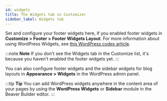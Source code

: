 ```yaml
---
id: widgets
title: The Widgets tab in Customizer
sidebar_label: Widgets tab
---
```


Set and configure your footer widgets here, if you enabled footer widgets in **Customize > Footer > Footer Widgets Layout**. For more information about using WordPress Widgets, see [this WordPress codex article](https://wordpress.org/support/article/wordpress-widgets/).

:::note **Note**
If you don't see the Widgets tab in the Customize list, it's because you haven't enabled the footer widgets yet.
:::

You can also configure footer widgets and the sidebar widgets for blog layouts in **Appearance > Widgets** in the WordPress admin panel.

:::tip **Tip**
You can add WordPress widgets anywhere in the content area of your pages by using the **WordPress Widgets** or **Sidebar** module in the Beaver Builder editor.
:::

